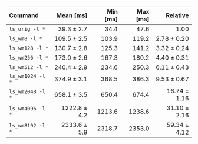 | Command | Mean [ms] | Min [ms] | Max [ms] | Relative |
|:---|---:|---:|---:|---:|
| `ls_orig -l *` | 39.3 ± 2.7 | 34.4 | 47.6 | 1.00 |
| `ls_wm8 -l *` | 109.5 ± 2.5 | 103.9 | 119.2 | 2.78 ± 0.20 |
| `ls_wm128 -l *` | 130.7 ± 2.8 | 125.3 | 141.2 | 3.32 ± 0.24 |
| `ls_wm256 -l *` | 173.0 ± 2.6 | 167.3 | 180.2 | 4.40 ± 0.31 |
| `ls_wm512 -l *` | 240.4 ± 2.9 | 234.6 | 250.3 | 6.11 ± 0.43 |
| `ls_wm1024 -l *` | 374.9 ± 3.1 | 368.5 | 386.3 | 9.53 ± 0.67 |
| `ls_wm2048 -l *` | 658.1 ± 3.5 | 650.4 | 674.4 | 16.74 ± 1.16 |
| `ls_wm4096 -l *` | 1222.8 ± 4.2 | 1213.6 | 1238.6 | 31.10 ± 2.16 |
| `ls_wm8192 -l *` | 2333.6 ± 5.9 | 2318.7 | 2353.0 | 59.34 ± 4.12 |
